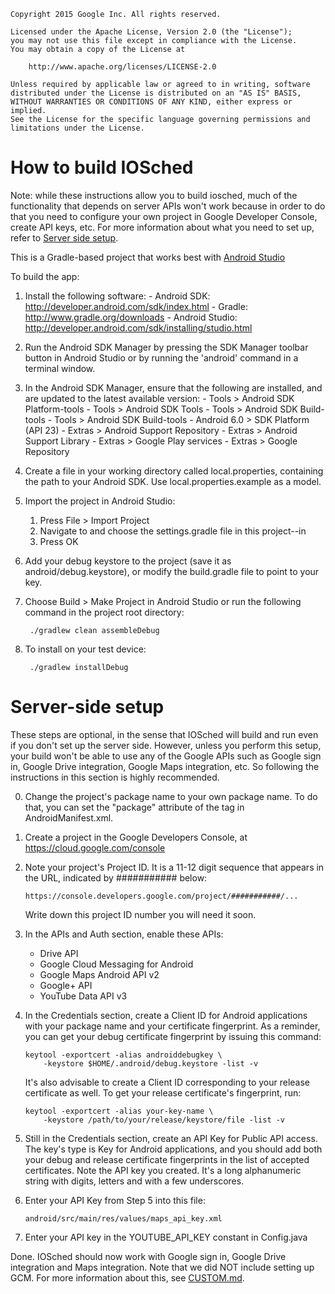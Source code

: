     Copyright 2015 Google Inc. All rights reserved.

    Licensed under the Apache License, Version 2.0 (the "License");
    you may not use this file except in compliance with the License.
    You may obtain a copy of the License at

        http://www.apache.org/licenses/LICENSE-2.0

    Unless required by applicable law or agreed to in writing, software
    distributed under the License is distributed on an "AS IS" BASIS,
    WITHOUT WARRANTIES OR CONDITIONS OF ANY KIND, either express or implied.
    See the License for the specific language governing permissions and
    limitations under the License.


# How to build IOSched

Note: while these instructions allow you to build iosched, much of the
functionality that depends on server APIs won't work because in order to
do that you need to configure your own project in Google Developer
Console, create API keys, etc. For more information about what you
need to set up, refer to [Server side setup](#server-side-setup).

This is a Gradle-based project that works best with
[Android Studio](http://developer.android.com/sdk/installing/studio.html)

To build the app:

1. Install the following software:
       - Android SDK:
         http://developer.android.com/sdk/index.html
       - Gradle:
         http://www.gradle.org/downloads
       - Android Studio:
         http://developer.android.com/sdk/installing/studio.html

1. Run the Android SDK Manager by pressing the SDK Manager toolbar button
   in Android Studio or by running the 'android' command in a terminal
   window.

1. In the Android SDK Manager, ensure that the following are installed,
   and are updated to the latest available version:
       - Tools > Android SDK Platform-tools
       - Tools > Android SDK Tools
       - Tools > Android SDK Build-tools
       - Tools > Android SDK Build-tools
       - Android 6.0 > SDK Platform (API 23)
       - Extras > Android Support Repository
       - Extras > Android Support Library
       - Extras > Google Play services
       - Extras > Google Repository

1. Create a file in your working directory called local.properties,
   containing the path to your Android SDK. Use local.properties.example as a
   model.

1. Import the project in Android Studio:

    1. Press File > Import Project
    1. Navigate to and choose the settings.gradle file in this project--in
    1. Press OK

1. Add your debug keystore to the project (save it as android/debug.keystore),
    or modify the build.gradle file to point to your key.

1. Choose Build > Make Project in Android Studio or run the following
    command in the project root directory:
   ```
    ./gradlew clean assembleDebug
   ```
1. To install on your test device:

   ```
    ./gradlew installDebug
   ```


# Server-side setup

These steps are optional, in the sense that IOSched will build and run
even if you don't set up the server side. However, unless you perform
this setup, your build won't be able to use any of the Google APIs
such as Google sign in, Google Drive integration, Google Maps integration,
etc. So following the instructions in this section is highly
recommended.

0. Change the project's package name to your own package name.
To do that, you can set the "package" attribute of the <manifest>
tag in AndroidManifest.xml.

1. Create a project in the Google Developers Console,
at https://cloud.google.com/console

2. Note your project's Project ID. It is a 11-12 digit sequence
that appears in the URL, indicated by ########### below:
    ```
    https://console.developers.google.com/project/###########/...
    ```
    Write down this project ID number you will need it soon.

3. In the APIs and Auth section, enable these APIs:
    - Drive API
    - Google Cloud Messaging for Android
    - Google Maps Android API v2
    - Google+ API
    - YouTube Data API v3

4. In the Credentials section, create a Client ID for Android applications
with your package name and your certificate fingerprint. As a reminder,
you can get your debug certificate fingerprint by issuing this command:
    ```
    keytool -exportcert -alias androiddebugkey \
        -keystore $HOME/.android/debug.keystore -list -v
    ```
    It's also advisable to create a Client ID corresponding to your release
    certificate as well. To get your release certificate's fingerprint, run:
    ```
    keytool -exportcert -alias your-key-name \
        -keystore /path/to/your/release/keystore/file -list -v
    ```

5. Still in the Credentials section, create an API Key for Public API
access. The key's type is Key for Android applications, and you should
add both your debug and release certificate fingerprints in the
list of accepted certificates. Note the API key you created. It's
a long alphanumeric string with digits, letters and with a 
few underscores.

6. Enter your API Key from Step 5 into this file:
    ```
    android/src/main/res/values/maps_api_key.xml
    ```
7. Enter your API key in the YOUTUBE_API_KEY constant in Config.java

Done. IOSched should now work with Google sign in, Google Drive
integration and Maps integration. Note that we did NOT include
setting up GCM. For more information about this, see [CUSTOM.md](CUSTOM.md).

